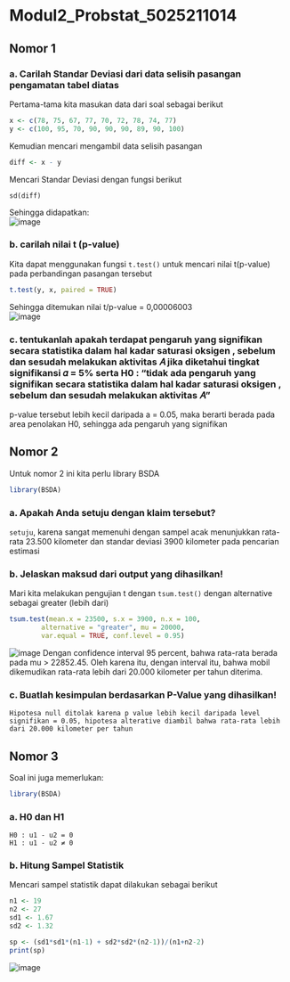# Modul2_Probstat_5025211014

## Nomor 1 
### a. Carilah Standar Deviasi dari data selisih pasangan pengamatan tabel diatas
Pertama-tama kita masukan data dari soal sebagai berikut
```R
x <- c(78, 75, 67, 77, 70, 72, 78, 74, 77)
y <- c(100, 95, 70, 90, 90, 90, 89, 90, 100)
```
Kemudian mencari mengambil data selisih pasangan
```R
diff <- x - y
```
Mencari Standar Deviasi dengan fungsi berikut
```
sd(diff)
```
Sehingga didapatkan:\
![image](https://user-images.githubusercontent.com/90879937/207218518-36093834-9443-4b61-8c76-e7c3a6da9d65.png)

### b. carilah nilai t (p-value)
Kita dapat menggunakan fungsi `t.test()` untuk mencari nilai t(p-value) pada perbandingan pasangan tersebut
```R
t.test(y, x, paired = TRUE)
```
Sehingga ditemukan nilai t/p-value = 0,00006003\
![image](https://user-images.githubusercontent.com/90879937/207219043-aea777a5-b72f-4499-8133-b145f0a55367.png)

### c. tentukanlah apakah terdapat pengaruh yang signifikan secara statistika dalam hal kadar saturasi oksigen , sebelum dan sesudah melakukan aktivitas 𝐴 jika diketahui tingkat signifikansi 𝛼 = 5% serta H0 : “tidak ada pengaruh yang signifikan secara statistika dalam hal kadar saturasi oksigen , sebelum dan sesudah melakukan aktivitas 𝐴”
p-value tersebut lebih kecil daripada a = 0.05, maka berarti berada pada area penolakan H0, sehingga ada pengaruh yang signifikan

## Nomor 2
Untuk nomor 2 ini kita perlu library BSDA
```R
library(BSDA)
```
### a. Apakah Anda setuju dengan klaim tersebut?
`setuju`, karena sangat memenuhi dengan sampel acak menunjukkan rata-rata 23.500 kilometer dan standar deviasi 3900 kilometer pada pencarian estimasi 

### b. Jelaskan maksud dari output yang dihasilkan! 
Mari kita melakukan pengujian t dengan `tsum.test()` dengan alternative sebagai greater (lebih dari)
```R
tsum.test(mean.x = 23500, s.x = 3900, n.x = 100, 
        alternative = "greater", mu = 20000, 
        var.equal = TRUE, conf.level = 0.95)
```

![image](https://user-images.githubusercontent.com/90879937/207220198-69f7b147-6c66-4e3d-935d-b8b8efe3d8a1.png)
Dengan confidence interval 95 percent, bahwa rata-rata berada pada mu > 22852.45. Oleh karena itu, dengan interval itu, bahwa
mobil dikemudikan rata-rata lebih dari 20.000 kilometer per tahun diterima.

### c. Buatlah kesimpulan berdasarkan P-Value yang dihasilkan!
```
Hipotesa null ditolak karena p value lebih kecil daripada level signifikan = 0.05, hipotesa alterative diambil bahwa rata-rata lebih dari 20.000 kilometer per tahun
```

## Nomor 3
Soal ini juga memerlukan:
```R
library(BSDA)
```
### a. H0 dan H1
```
H0 : u1 - u2 = 0
H1 : u1 - u2 ≠ 0
```
### b. Hitung Sampel Statistik
Mencari sampel statistik dapat dilakukan sebagai berikut
```R
n1 <- 19
n2 <- 27
sd1 <- 1.67
sd2 <- 1.32

sp <- (sd1*sd1*(n1-1) + sd2*sd2*(n2-1))/(n1+n2-2)
print(sp)
```
![image](https://user-images.githubusercontent.com/90879937/207222967-39713aac-66bb-42af-869c-89a5d82b415d.png)

